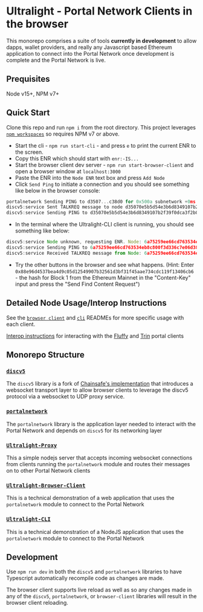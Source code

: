 # Ultralight - Portal Network Clients in the browser

This monorepo comprises a suite of tools **currently in development** to allow dapps, wallet providers, and really any Javascript based Ethereum application to connect into the Portal Network once development is complete and the Portal Network is live. 

## Prequisites

Node v15+, NPM v7+

## Quick Start

Clone this repo and run `npm i` from the root directory.  This project leverages [`npm workspaces`](https://docs.npmjs.com/cli/v7/using-npm/workspaces) so requires NPM v7 or above.

- Start the cli - `npm run start-cli` - and press `e` to print the current ENR to the screen.
- Copy this ENR which should start with `enr:-IS...`
- Start the browser client dev server - `npm run start-browser-client` and open a browser window at `localhost:3000`
- Paste the ENR into the `Node ENR` text box and press `Add Node`
- Click `Send Ping` to initiate a connection and you should see something like below in the browser console:
```js
portalnetwork Sending PING to d3507...c38d0 for 0x500a subnetwork +0ms
discv5:service Sent TALKREQ message to node d35070e5b5d54e3b6d8349107b2f39f0dca3f2b01251e400785c0de5ef4c38d0 +14s
discv5:service Sending PING to d35070e5b5d54e3b6d8349107b2f39f0dca3f2b01251e400785c0de5ef4c38d0 +119ms 
```
- In the terminal where the Ultralight-CLI client is running, you should see something like below:
```js
discv5:service Node unknown, requesting ENR. Node: 6a75259ee66cd763534eb8c800f3d336c7e06d3899e3435c64f99bdd7f2be0c0; Token: 47fb31de26bcc9dc13fffbaa +38s
discv5:service Sending PING to 6a75259ee66cd763534eb8c800f3d336c7e06d3899e3435c64f99bdd7f2be0c0 +92ms
discv5:service Received TALKREQ message from Node: 6a75259ee66cd763534eb8c800f3d336c7e06d3899e3435c64f99bdd7f2be0c0 +5ms
```
- Try the other buttons in the browser and see what happens.  (Hint: Enter `0x88e96d4537bea4d9c05d12549907b32561d3bf31f45aae734cdc119f13406cb6` - the hash for Block 1 from the Ethereum Mainnet in the "Content-Key" input and press the "Send Find Content Request")

## Detailed Node Usage/Interop Instructions

See the [`browser client`](./packages/browser-client) and [`cli`](./packages/cli) READMEs for more specific usage with each client.

[Interop instructions](./INTEROP.md) for interacting with the [Fluffy](https://github.com/status-im/nimbus-eth1/tree/master/fluffy) and [Trin](https://github.com/ethereum/trin) portal clients
## Monorepo Structure

### [`discv5`](./packages/discv5)

The `discv5` library is a fork of [Chainsafe's implementation](https://github.com/chainsafe/discv5) that introduces a websocket transport layer to allow browser clients to leverage the discv5 protocol via a websocket to UDP proxy service.  

### [`portalnetwork`](./packages/portalnetwork)

The `portalnetwork` library is the application layer needed to interact with the Portal Network and depends on `discv5` for its networking layer

### [`Ultralight-Proxy`](./packages/proxy)

This a simple nodejs server that accepts incoming websocket connections from clients running the `portalnetwork` module and routes their messages on to other Portal Network clients
### [`Ultralight-Browser-Client`](./packages/browser-client)

This is a technical demonstration of a web application that uses the `portalnetwork` module to connect to the Portal Network

### [`Ultralight-CLI`](./packages/cli)

This is a technical demonstration of a NodeJS application that uses the `portalnetwork` module to connect to the Portal Network

## Development

Use `npm run dev` in both the `discv5` and `portalnetwork` libraries to have Typescript automatically recompile code as changes are made.  

The browser client supports live reload as well as so any changes made in any of the `discv5`, `portalnetwork`, or `browser-client` libraries will result in the browser client reloading.

